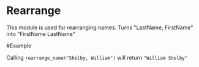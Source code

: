 Rearrange
========

This module is used for rearranging names.
Turns "LastName, FirstName" into "FirstName LastName"

#Example

Calling `rearrange_name("Shelby, William")` will return `"William Shelby"`
